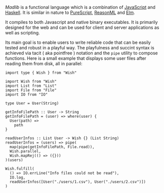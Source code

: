 *Madlib* is a functional language which is a combination of [JavaScript](https://www.javascript.com) and [Haskell](https://www.haskell.org/). It is similar in nature to [PureScript](https://www.purescript.org/), [ReasonML](https://reasonml.github.io) and [Elm](https://elm-lang.org/).

It compiles to both Javascript and native binary executables. It is primarily designed for the web and can be used for client and server applications as well as scripting.

Its main goal is to enable users to write reliable code that can be easily tested and robust in a playful way. The playfulness and succint syntax is achieved via tacit ( aka pointfree ) notation and the `pipe` utility to compose functions. Here is a small example that displays some user files after reading them from disk, all in parallel:

```madlib
import type { Wish } from "Wish"

import Wish from "Wish"
import List from "List"
import File from "File"
import IO from "IO"

type User = User(String)

getInfoFilePath :: User -> String
getInfoFilePath = (user) => where(user) {
  User(path) =>
    path
}

readUserInfos :: List User -> Wish {} (List String)
readUserInfos = (users) => pipe(
  map(pipe(getInfoFilePath, File.read)),
  Wish.parallel,
  Wish.mapRej(() => ({}))
)(users)

Wish.fulfill(
  () => IO.errLine("Info files could not be read"),
  IO.log,
  readUserInfos([User("./users/1.csv"), User("./users/2.csv")])
)
```

